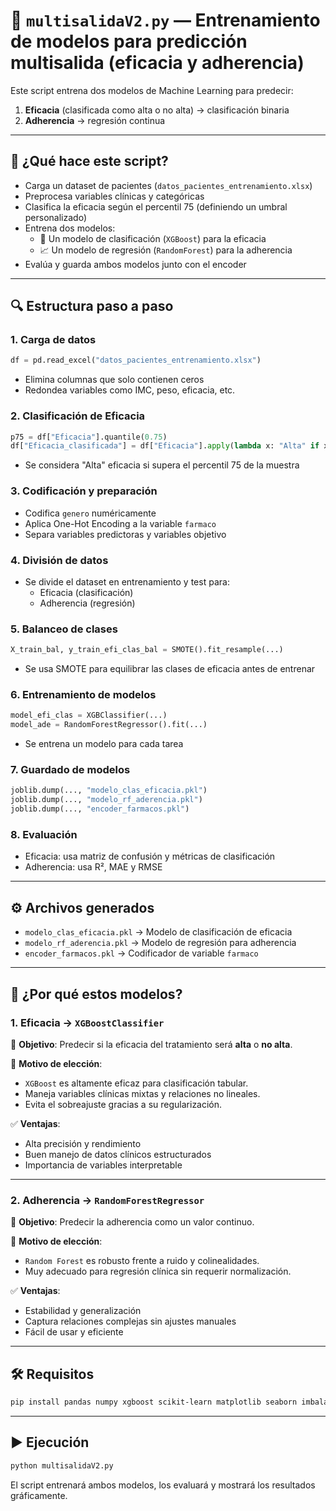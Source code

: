 # 📘 `multisalidaV2.py` — Entrenamiento de modelos para predicción multisalida (eficacia y adherencia)

Este script entrena dos modelos de Machine Learning para predecir:

1. **Eficacia** (clasificada como alta o no alta) → clasificación binaria  
2. **Adherencia** → regresión continua

---

## 🧠 ¿Qué hace este script?

- Carga un dataset de pacientes (`datos_pacientes_entrenamiento.xlsx`)
- Preprocesa variables clínicas y categóricas
- Clasifica la eficacia según el percentil 75 (definiendo un umbral personalizado)
- Entrena dos modelos:
  - 🎯 Un modelo de clasificación (`XGBoost`) para la eficacia
  - 📈 Un modelo de regresión (`RandomForest`) para la adherencia
- Evalúa y guarda ambos modelos junto con el encoder

---

## 🔍 Estructura paso a paso

### 1. Carga de datos

```python
df = pd.read_excel("datos_pacientes_entrenamiento.xlsx")
```

- Elimina columnas que solo contienen ceros
- Redondea variables como IMC, peso, eficacia, etc.

### 2. Clasificación de Eficacia

```python
p75 = df["Eficacia"].quantile(0.75)
df["Eficacia_clasificada"] = df["Eficacia"].apply(lambda x: "Alta" if x >= p75 else "No Alta")
```

- Se considera "Alta" eficacia si supera el percentil 75 de la muestra

### 3. Codificación y preparación

- Codifica `genero` numéricamente
- Aplica One-Hot Encoding a la variable `farmaco`
- Separa variables predictoras y variables objetivo

### 4. División de datos

- Se divide el dataset en entrenamiento y test para:
  - Eficacia (clasificación)
  - Adherencia (regresión)

### 5. Balanceo de clases

```python
X_train_bal, y_train_efi_clas_bal = SMOTE().fit_resample(...)
```

- Se usa SMOTE para equilibrar las clases de eficacia antes de entrenar

### 6. Entrenamiento de modelos

```python
model_efi_clas = XGBClassifier(...)
model_ade = RandomForestRegressor().fit(...)
```

- Se entrena un modelo para cada tarea

### 7. Guardado de modelos

```python
joblib.dump(..., "modelo_clas_eficacia.pkl")
joblib.dump(..., "modelo_rf_aderencia.pkl")
joblib.dump(..., "encoder_farmacos.pkl")
```

### 8. Evaluación

- Eficacia: usa matriz de confusión y métricas de clasificación
- Adherencia: usa R², MAE y RMSE

---

## ⚙️ Archivos generados

- `modelo_clas_eficacia.pkl` → Modelo de clasificación de eficacia
- `modelo_rf_aderencia.pkl` → Modelo de regresión para adherencia
- `encoder_farmacos.pkl` → Codificador de variable `farmaco`

---

## 🤖 ¿Por qué estos modelos?

### 1. Eficacia → `XGBoostClassifier`

🔎 **Objetivo**: Predecir si la eficacia del tratamiento será **alta** o **no alta**.

📌 **Motivo de elección**:
- `XGBoost` es altamente eficaz para clasificación tabular.
- Maneja variables clínicas mixtas y relaciones no lineales.
- Evita el sobreajuste gracias a su regularización.

✅ **Ventajas**:
- Alta precisión y rendimiento
- Buen manejo de datos clínicos estructurados
- Importancia de variables interpretable

---

### 2. Adherencia → `RandomForestRegressor`

🔎 **Objetivo**: Predecir la adherencia como un valor continuo.

📌 **Motivo de elección**:
- `Random Forest` es robusto frente a ruido y colinealidades.
- Muy adecuado para regresión clínica sin requerir normalización.

✅ **Ventajas**:
- Estabilidad y generalización
- Captura relaciones complejas sin ajustes manuales
- Fácil de usar y eficiente

---

## 🛠 Requisitos

```bash
pip install pandas numpy xgboost scikit-learn matplotlib seaborn imbalanced-learn joblib
```

---

## ▶️ Ejecución

```bash
python multisalidaV2.py
```

El script entrenará ambos modelos, los evaluará y mostrará los resultados gráficamente.
